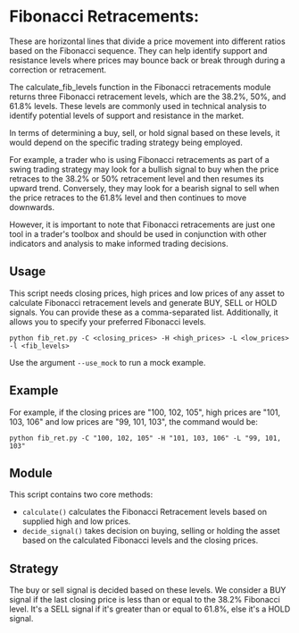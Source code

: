 # Fibonacci Retracements: 

These are horizontal lines that divide a price movement into different ratios based on the Fibonacci sequence. They can help identify support and resistance levels where prices may bounce back or break through during a correction or retracement.


The calculate_fib_levels function in the Fibonacci retracements module returns three Fibonacci retracement levels, which are the 38.2%, 50%, and 61.8% levels. These levels are commonly used in technical analysis to identify potential levels of support and resistance in the market.

In terms of determining a buy, sell, or hold signal based on these levels, it would depend on the specific trading strategy being employed.

For example, a trader who is using Fibonacci retracements as part of a swing trading strategy may look for a bullish signal to buy when the price retraces to the 38.2% or 50% retracement level and then resumes its upward trend. Conversely, they may look for a bearish signal to sell when the price retraces to the 61.8% level and then continues to move downwards.

However, it is important to note that Fibonacci retracements are just one tool in a trader's toolbox and should be used in conjunction with other indicators and analysis to make informed trading decisions.

## Usage

This script needs closing prices, high prices and low prices of any asset to calculate Fibonacci retracement levels and generate BUY, SELL or HOLD signals. You can provide these as a comma-separated list. Additionally, it allows you to specify your preferred Fibonacci levels. 

```
python fib_ret.py -C <closing_prices> -H <high_prices> -L <low_prices> -l <fib_levels>
```

Use the argument `--use_mock` to run a mock example.

## Example

For example, if the closing prices are "100, 102, 105", high prices are "101, 103, 106" and low prices are "99, 101, 103", the command would be:

```
python fib_ret.py -C "100, 102, 105" -H "101, 103, 106" -L "99, 101, 103"
```

## Module

This script contains two core methods:

- `calculate()` calculates the Fibonacci Retracement levels based on supplied high and low prices.
- `decide_signal()` takes decision on buying, selling or holding the asset based on the calculated Fibonacci levels and the closing prices. 

## Strategy

The buy or sell signal is decided based on these levels. We consider a BUY signal if the last closing price is less than or equal to the 38.2% Fibonacci level. It's a SELL signal if it's greater than or equal to 61.8%, else it's a HOLD signal.

